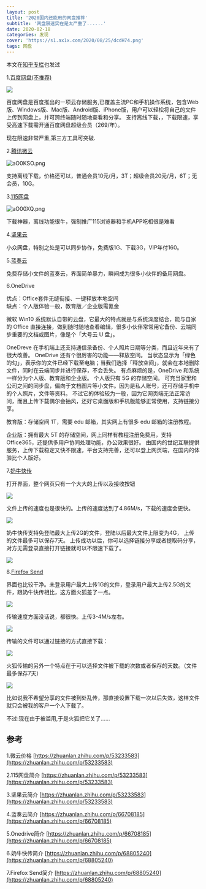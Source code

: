 ```yaml
---
layout: post
title: '2020国内还能用的网盘推荐'
subtitle: '网盘限速实在是太严重了......'
date: 2020-02-18
categories: 发现
cover: 'https://s1.ax1x.com/2020/08/25/dcdH74.png'
tags: 网盘
---
```


本文在[知乎专栏](https://zhuanlan.zhihu.com/p/107343480)也发过


1.[百度网盘(不推荐)](https://pan.baidu.com/)

![](https://s1.ax1x.com/2020/08/11/aO0eFx.png)

百度网盘是百度推出的一项云存储服务,已覆盖主流PC和手机操作系统，包含Web版、Windows版、Mac版、Android版、iPhone版，用户可以轻松将自己的文件上传到网盘上，并可跨终端随时随地查看和分享。 支持离线下载，，下载限速，享受高速下载需开通百度网盘超级会员（269/年）。

现在限速非常严重,第三方工具可突破.

2.[腾讯微云](https://www.weiyun.com/)

![aO0KSO.png](https://s1.ax1x.com/2020/08/11/aO0KSO.png)

支持离线下载，价格还可以，普通会员10元/月，3T；超级会员20元/月，6T；无会员，10G。


3.[115网盘](https://115.com/)

![aO00XQ.png](https://s1.ax1x.com/2020/08/11/aO00XQ.png)

下载神器，离线功能很牛，强制推广115浏览器和手机APP吃相很是难看

4.[坚果云](https://www.jianguoyun.com/)

小众网盘，特别之处是可以同步协作，免费版1G、下载3G，VIP年付160。

5.[蓝奏云](https://www.lanzou.com/)

免费存储小文件的蓝奏云，界面简单暴力，瞬间成为很多小伙伴的备用网盘。

6.OneDrive

优点：Office套件无缝衔接、一键释放本地空间   
缺点：个人版体验一般，教育版／企业版需氪金 

微软 Win10 系统默认自带的云盘，它最大的特点就是与系统深度结合，能与自家的 Office 直接连接，做到随时随地查看编辑，很多小伙伴常常用它备份、云端同步重要的文档或图片，像是个「大号云 U 盘」。

 OneDreve 在手机端上还支持通信录备份、个人照片日期等分类，而且近年来有了很大改善。 OneDrive 还有个很厉害的功能——释放空间。 当状态显示为「绿色的勾」，表示你的文件已经下载至电脑；当我们选择「释放空间」，就会在本地删除文件，同时在云端同步并进行保存，不会丢失。 有点麻烦的是，OneDrive 和系统一样分为个人版、教育版和企业版。 个人版只有 5G 的存储空间。 可充当家里和公司之间的同步盘，偏向于文档图片等小文件。因为是私人账号，还可存储手机中的个人照片，文件等资料。 不过它的体验较为一般，因为它网页端无法正常访问，而且上传下载偶尔会抽风，还好它桌面版和手机版能够正常使用，支持链接分享。

教育版：存储空间 1T，需要 edu 邮箱，其实网上有很多 edu 邮箱的注册教程。

企业版：拥有最大 5T 的存储空间，网上同样有教程注册免费用，支持 Office365，还提供多用户协同处理功能，办公效果很好。 由国内的世纪互联提供服务，上传下载稳定又快不限速，平台支持完善，还可以登上网页端，在国内的体验比个人版好。


7.[奶牛快传](https://cowtransfer.com/)

打开界面，整个网页只有一个大大的上传以及接收按钮

![](https://s1.ax1x.com/2020/08/11/aOw4ot.jpg)

文件上传的速度也是很快的。上传的速度达到了4.86M/s，下载的速度会更快。

![](https://s1.ax1x.com/2020/08/11/aOwbQg.jpg)

奶牛快传支持免登陆最大上传2G的文件，登陆以后最大文件上限变为4G， 上传的文件最多可以保存7天。 上传成功以后，你可以选择链接分享或者提取码分享，对方无需登录直接打开链接就可以不限速下载了。

![](https://s1.ax1x.com/2020/08/11/aOwLLj.jpg)

8.[Firefox Send](https://send.firefox.com/)

界面也比较干净。未登录用户最大上传1G的文件，登录用户最大上传2.5G的文件，跟奶牛快传相比，这方面火狐差了一点。

![](https://s1.ax1x.com/2020/08/11/aOwvoq.jpg)

传输速度方面没话说，都很快。上传3-4M/s左右。

![](https://s1.ax1x.com/2020/08/11/aO0SYV.jpg)

传输的文件可以通过链接的方式直接下载：

![](https://s1.ax1x.com/2020/08/11/aO0iy4.jpg)

火狐传输的另外一个特点在于可以选择文件被下载的次数或者保存的天数。（文件最多保存7天）

![](https://s1.ax1x.com/2020/08/11/aO0Am9.jpg)

比如说我不希望分享的文件被到处乱传，那直接设置下载一次以后失效，这样文件就只会被我的客户一个人下载了。

不过:现在由于被滥用,于是火狐把它关了......

## 参考

1.微云价格 [https://zhuanlan.zhihu.com/p/53233583](https://zhuanlan.zhihu.com/p/53233583)

2.115网盘简介 [https://zhuanlan.zhihu.com/p/53233583](https://zhuanlan.zhihu.com/p/53233583)

3.坚果云简介 [https://zhuanlan.zhihu.com/p/53233583](https://zhuanlan.zhihu.com/p/53233583)

4.蓝奏云简介 [https://zhuanlan.zhihu.com/p/66708185](https://zhuanlan.zhihu.com/p/66708185)

5.Onedrive简介 [https://zhuanlan.zhihu.com/p/66708185](https://zhuanlan.zhihu.com/p/66708185)

6.奶牛快传简介 [https://zhuanlan.zhihu.com/p/68805240](https://zhuanlan.zhihu.com/p/68805240)

7.Firefox Send简介 [https://zhuanlan.zhihu.com/p/68805240](https://zhuanlan.zhihu.com/p/68805240)